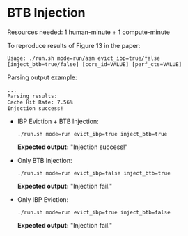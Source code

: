 # BTB Injection

Resources needed: 1 human-minute + 1 compute-minute

To reproduce results of Figure 13 in the paper:
```
Usage: ./run.sh mode=run/asm evict_ibp=true/false [inject_btb=true/false] [core_id=VALUE] [perf_cts=VALUE]
```

Parsing output example:
```
...
Parsing results:
Cache Hit Rate: 7.56%
Injection success!
```

* IBP Eviction + BTB Injection:
    ```
    ./run.sh mode=run evict_ibp=true inject_btb=true
    ```
    **Expected output:** "Injection success!"

* Only BTB Injection:
    ```
    ./run.sh mode=run evict_ibp=false inject_btb=true
    ```
    **Expected output:** "Injection fail."

* Only IBP Eviction:
    ```
    ./run.sh mode=run evict_ibp=true inject_btb=false
    ```
    **Expected output:** "Injection fail."
